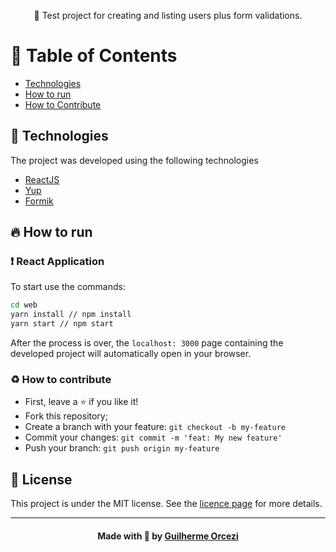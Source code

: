 
<p align="center"> 🚀 Test project for creating and listing users plus form validations.
 </p>
 
# :pushpin: Table of Contents

- [Technologies](#tecnologias-utilizadas)
- [How to run](#como-usar)
- [How to Contribute](#como-contribuir)

<a id="sobre"></a>



## :rocket: Technologies

The project was developed using the following technologies

- [ReactJS](https://reactjs.org/)
- [Yup](https://github.com/jquense/yup)
- [Formik](https://formik.org/docs/overview)

## :fire: How to run

### :exclamation: React Application
To start use the commands:
```bash
cd web
yarn install // npm install
yarn start // npm start
```

After the process is over, the `localhost: 3000` page containing the developed project will automatically open in your browser.

### :recycle: How to contribute
- First, leave a ⭐ if you like it!
- Fork this repository;
- Create a branch with your feature: `git checkout -b my-feature`
- Commit your changes: `git commit -m 'feat: My new feature'`
- Push your branch: `git push origin my-feature`

## :memo: License

This project is under the MIT license. See the [licence page](https://opensource.org/licenses/MIT) for more details.

---

<h4 align="center">
    Made with 💜 by <a href="https://www.linkedin.com/in/guilherme-orcezi" target="_blank">Guilherme Orcezi</a>
</h4>
